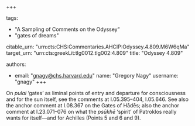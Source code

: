 +++

tags:
- "A Sampling of Comments on the Odyssey"
- "gates of dreams"

citable_urn: "urn:cts:CHS:Commentaries.AHCIP:Odyssey.4.809.M6W6qMa"
target_urn: "urn:cts:greekLit:tlg0012.tlg002:4.809"
title: "Odyssey 4.809"

authors:
- email: "gnagy@chs.harvard.edu"
  name: "Gregory Nagy"
  username: "gnagy"
+++

<p>On <em>pulai</em> ‘gates’ as liminal points of entry and departure for consciousness and for the sun itself, see the comments at I.05.395–404, I.05.646. See also the anchor comment at I.08.367 on the Gates of Hādēs; also the anchor comment at I.23.071–076 on what the <em>psūkhē</em> ‘spirit’ of Patroklos really wants for itself—and for Achilles (Points 5 and 6 and 9). </p>